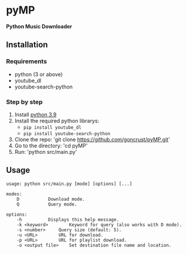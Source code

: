 # pyMP
**Python Music Downloader**

## Installation

### Requirements

- python (3 or above)
- youtube_dl
- youtube-search-python

### Step by step

1. Install [python 3.9](https://www.python.org/)
1. Install the required python librarys:
    - `pip install youtube_dl`
    - `pip install youtube-search-python`
1. Clone the repo: 'git clone https://github.com/goncrust/pyMP.git'
1. Go to the directory: 'cd pyMP'
1. Run: 'python src/main.py'

## Usage

```
usage: python src/main.py [mode] [options] [...]

modes:
	D			Download mode.
	Q			Query mode.

options:
	-h			Displays this help message.
	-k <keyword>		Keyword for query (also works with D mode).
	-s <number>		Query size (default: 5).
	-u <URL>		URL for download.
	-p <URL>		URL for playlist download.
	-o <output file>	Set destination file name and location.
```
